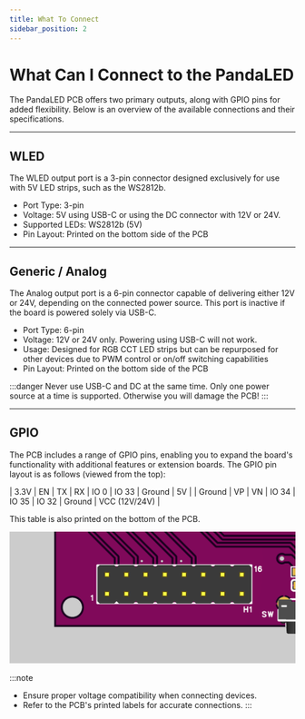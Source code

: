 ```yaml
---
title: What To Connect
sidebar_position: 2
---
```


# What Can I Connect to the PandaLED

The PandaLED PCB offers two primary outputs, along with GPIO pins for added flexibility. 
Below is an overview of the available connections and their specifications.
* * *

## WLED

The WLED output port is a 3-pin connector designed exclusively for use with 5V LED strips, such as the WS2812b.

- Port Type: 3-pin
- Voltage: 5V using USB-C or using the DC connector with 12V or 24V.
- Supported LEDs: WS2812b (5V)
- Pin Layout: Printed on the bottom side of the PCB
* * *

## Generic / Analog

The Analog output port is a 6-pin connector capable of delivering either 12V or 24V, depending on the connected power source. This port is inactive if the board is powered solely via USB-C.

- Port Type: 6-pin
- Voltage: 12V or 24V only. Powering using USB-C will not work.
- Usage: Designed for RGB CCT LED strips but can be repurposed for other devices due to PWM control or on/off switching capabilities
- Pin Layout: Printed on the bottom side of the PCB

:::danger
Never use USB-C and DC at the same time. Only one power source at a time is supported. Otherwise you will damage the PCB!
:::
* * *

## GPIO

The PCB includes a range of GPIO pins, enabling you to expand the board's functionality with additional features or extension boards. 
The GPIO pin layout is as follows (viewed from the top):


| 3.3V   | EN | TX | RX    | IO 0  | IO 33 | Ground | 5V            |
| Ground | VP | VN | IO 34 | IO 35 | IO 32 | Ground | VCC (12V/24V) |

This table is also printed on the bottom of the PCB.

![](/img/gpio%20pins.png)


:::note
- Ensure proper voltage compatibility when connecting devices.
- Refer to the PCB's printed labels for accurate connections.
:::
